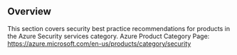 ## Overview

This section covers security best practice recommendations for products in the Azure Security services category. Azure Product Category Page: https://azure.microsoft.com/en-us/products/category/security
